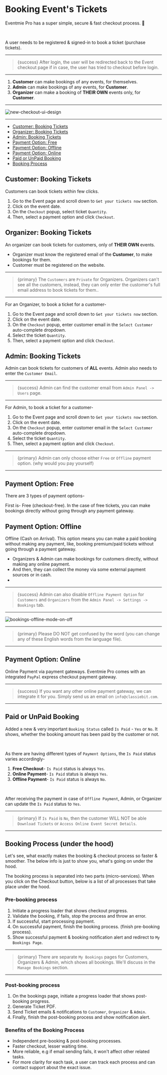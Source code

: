 # Booking Event's Tickets

Eventmie Pro has a super simple, secure & fast checkout process. 💪

<br>

A user needs to be registered & signed-in to book a ticket (purchase tickets).

---

>{success} After login, the user will be redirected back to the Event checkout page if in case, the user has tried to checkout before login.

---


1. **Customer** can make bookings of any events, for themselves.
2. **Admin** can make bookings of any events, for **Customer**. 
3. **Organizer** can make a booking of **THEIR OWN** events only, for **Customer**. 

---

![new-checkout-ui-design](/images/bookings-checkout.jpg "new-checkout-ui-design")

---


- [Customer: Booking Tickets](#customer-booking-tickets)
- [Organizer: Booking Tickets](#organizer-booking-tickets)
- [Admin: Booking Tickets](#admin-booking-tickets)
- [Payment Option: Free](#payment-option-free)
- [Payment Option: Offline](#payment-option-offline)
- [Payment Option: Online](#payment-option-online)
- [Paid or UnPaid Booking](#paid-unpaid-booking)
- [Booking Process](#booking-process)


<a name="customer-booking-tickets"></a>
## Customer: Booking Tickets

Customers can book tickets within few clicks.

1. Go to the Event page and scroll down to `Get your tickets now` section.
2. Click on the event date.
3. On the `Checkout` popup, select ticket `Quantity`.
4. Then, select a payment option and click `Checkout`.


<a name="organizer-booking-tickets"></a>
## Organizer: Booking Tickets

An organizer can book tickets for customers, only of **THEIR OWN** events. 

* Organizer must know the registered email of the **Customer**, to make bookings for them.
* Customer must be registered on the website.

---

>{primary} The `Customers` are  `Private` for Organizers. Organizers can't see all the customers, instead, they can only enter the customer's full email address to book tickets for them..

---

For an Organizer, to book a ticket for a customer- 

1. Go to the Event page and scroll down to `Get your tickets now` section.
2. Click on the event date.
3. On the `Checkout` popup, enter customer email in the `Select Customer` auto-complete dropdown.
4. Select the ticket `Quantity`.
4. Then, select a payment option and click `Checkout`.



<a name="admin-booking-tickets"></a>
## Admin: Booking Tickets

Admin can book tickets for customers of **ALL** events. Admin also needs to enter the `Customer Email`.

---

>{success} Admin can find the customer email from `Admin Panel -> Users` page.

---

For Admin, to book a ticket for a customer- 

1. Go to the Event page and scroll down to `Get your tickets now` section.
2. Click on the event date.
3. On the `Checkout` popup, enter customer email in the `Select Customer` auto-complete dropdown.
4. Select the ticket `Quantity`.
4. Then, select a payment option and click `Checkout`.

---

>{primary} Admin can only choose either `Free` or `Offline` payment option. (why would you pay yourself)

---



<a name="payment-option-free"></a>
## Payment Option: Free

There are 3 types of payment options-

First is- Free (checkout-free). In the case of free tickets, you can make bookings directly without going through any payment gateway.


<a name="payment-option-offline"></a>
## Payment Option: Offline

Offline (Cash on Arrival). This option means you can make a paid booking without making any payment, like, booking premium/paid tickets without going through a payment gateway.

* Organizers & Admin can make bookings for customers directly, without making any online payment. 
* And then, they can collect the money via some external payment sources or in cash.
* 

---

>{success} Admin can also disable `Offline Payment Option` for `Customers` and `Organizers` from the `Admin Panel -> Settings -> Bookings` tab.

---

![bookings-offline-mode-on-off](/images/bookings-offline-mode-on-off.jpg "bookings-offline-mode-on-off")

---

>{primary} Please DO NOT get confused by the word (you can change any of these English words from the language file). 

---


<a name="payment-option-online"></a>
## Payment Option: Online

Online Payment via payment gateways. Eventmie Pro comes with an integrated `PayPal` express checkout payment gateway.

---

>{success} If you want any other online payment gateway, we can integrate it for you. Simply send us an email on `info@classiebit.com`.

---


<a name="paid-unpaid-booking"></a>
## Paid or UnPaid Booking

Added a new & very important `Booking Status` called `Is Paid` - `Yes` or `No`. It shows, whether the booking amount has been paid by the customer or not.

<br>

As there are having different types of `Payment Options`, the `Is Paid` status varies accordingly-

1. **Free Checkout**- `Is Paid` status is always `Yes`.
2. **Online Payment**- `Is Paid` status is always `Yes`.
3. **Offline Payment**- `Is Paid` status is always `No`.

<br>

After receiving the payment in case of `Offline Payment`, Admin, or Organizer can update the `Is Paid` status to `Yes`.

---

>{primary} If `Is Paid` is `No`, then the customer WILL NOT be able `Download Tickets` or `Access Online Event Secret Details`.

---



<a name="booking-process"></a>
## Booking Process (under the hood)

Let's see, what exactly makes the booking & checkout process so faster & smoother. The below info is just to show you, what's going on under the hood.

The booking process is separated into two parts (micro-services). When you click on the Checkout button, below is a list of all processes that take place under the hood.

### Pre-booking process

1. Initiate a progress loader that shows checkout progress.
2. Validate the booking, if fails, stop the process and throw an error.
3. If successful, start processing payment.
4. On successful payment, finish the booking process. (finish pre-booking process).
5. Show successful payment & booking notification alert and redirect to `My Bookings Page`.

---

>{primary} There are separate `My Bookings` pages for Customers, Organizers & Admin, which shows all bookings. We'll discuss in the `Manage Bookings` section. 

---

### Post-booking process

1. On the bookings page, initiate a progress loader that shows post-booking progress.
2. Generate Ticket PDF.
3. Send Ticket emails & notifications to `Customer`, `Organizer` & `Admin`. 
4. Finally, finish the post-booking process and show notification alert.


### Benefits of the Booking Process

- Independent pre-booking & post-booking processes.
- Faster checkout, lesser waiting time.
- More reliable, e.g if email sending fails, it won't affect other related tasks.
- For more clarity for each task, a user can track each process and can contact support about the exact issue.